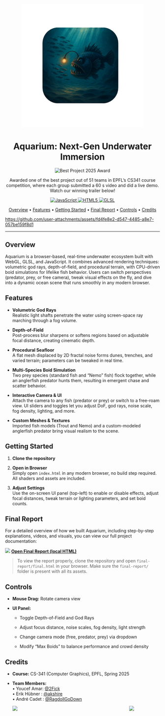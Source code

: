 <h1 align="center">
  <br>
  <img src="cg-project/Logo.png" width="400" alt="Aquarium Logo">
  <br>
</h1>

<h1 align="center">Aquarium: Next-Gen Underwater Immersion</h1>

<p align="center">
  <img src="https://img.shields.io/badge/🏆-Best%20Project%202025%20CS341-%23FFD700" alt="Best Project 2025 Award" />
</p>
<p align="center">
  Awarded one of the best project out of 51 teams in EPFL’s CS341 course competition, where each group submitted a 60 s video and did a live demo.  
  Watch our winning trailer below!
</p>

<p align="center">
  <!-- JavaScript -->
  <a href="https://developer.mozilla.org/en-US/docs/Web/JavaScript">
    <img src="https://img.shields.io/badge/Language-JavaScript-F7DF1E?logo=javascript&logoColor=black" alt="JavaScript">
  </a>
  <!-- HTML5 -->
  <a href="https://developer.mozilla.org/en-US/docs/Web/HTML">
    <img src="https://img.shields.io/badge/Language-HTML5-E34F26?logo=html5&logoColor=white" alt="HTML5">
  </a>
  <!-- GLSL -->
  <a href="https://www.khronos.org/opengl/wiki/Core_Language_(GLSL)">
    <img src="https://img.shields.io/badge/Language-GLSL-29B0FF?logo=opengl&logoColor=white" alt="GLSL">
  </a>
</p>

<p align="center">
  <a href="#overview">Overview</a> •
  <a href="#features">Features</a> •
  <a href="#getting-started">Getting Started</a> •
  <a href="#final-report">Final Report</a> •
  <a href="#controls">Controls</a> •
  <a href="#credits">Credits</a>
</p>

https://github.com/user-attachments/assets/fd4fe8e2-d547-4485-a8e7-057be159f8d1


---

## Overview

Aquarium is a browser-based, real-time underwater ecosystem built with WebGL, GLSL, and JavaScript. It combines advanced rendering techniques: volumetric god rays, depth-of-field, and procedural terrain, with CPU-driven boid simulations for lifelike fish behavior. Users can switch perspectives (predator, prey, or free camera), tweak visual effects on the fly, and dive into a dynamic ocean scene that runs smoothly in any modern browser.

## Features

- **Volumetric God Rays**  
  Realistic light shafts penetrate the water using screen-space ray marching through a fog volume.

- **Depth-of-Field**  
  Post-process blur sharpens or softens regions based on adjustable focal distance, creating cinematic depth.

- **Procedural Seafloor**  
  A flat mesh displaced by 2D fractal noise forms dunes, trenches, and varied terrain; parameters can be tweaked in real time.

- **Multi-Species Boid Simulation**  
  Two prey species (standard fish and “Nemo” fish) flock together, while an anglerfish predator hunts them, resulting in emergent chase and scatter behavior.

- **Interactive Camera & UI**  
  Attach the camera to any fish (predator or prey) or switch to a free-roam view. UI sliders and toggles let you adjust DoF, god rays, noise scale, fog density, lighting, and more.

- **Custom Meshes & Textures**  
  Imported fish models (Trout and Nemo) and a custom-modeled anglerfish predator bring visual realism to the scene.

## Getting Started

1. **Clone the repository**

2. **Open in Browser**  
    Simply open `index.html` in any modern browser, no build step required. All shaders and assets are included.
    
3. **Adjust Settings**  
    Use the on-screen UI panel (top-left) to enable or disable effects, adjust focal distances, tweak terrain or lighting parameters, and set boid counts.

## Final Report

For a detailed overview of how we built Aquarium, including step-by-step explanations, videos, and visuals, you can view our full project documentation:

<img src="https://media.giphy.com/media/v1.Y2lkPTc5MGI3NjExeHhzYTJncW5nZHNmc2xtbnptaTIyY2Qxcm00ZzVrbjNodjR4ZDY3OCZlcD12MV9zdGlja2Vyc19zZWFyY2gmY3Q9cw/KZhMoo6BxiylmJooMk/giphy.gif" width ="35"> **[Open Final Report (local HTML)](final-report/final.html)**

> To view the report properly, clone the repository and open `final-report/final.html` in your browser. Make sure the `final-report/` folder is present with all its assets.



## Controls
    
- **Mouse Drag:** Rotate camera view
    
- **UI Panel:**
    
    - Toggle Depth-of-Field and God Rays
        
    - Adjust focus distance, noise scales, fog density, light strength
        
    - Change camera mode (free, predator, prey) via dropdown
        
    - Modify “Max Boids” to balance performance and crowd density
        

## Credits

- **Course:** CS-341 (Computer Graphics), EPFL, Spring 2025
    
- **Team Members:**  
    • Youcef Amar: [@2Fick](https://github.com/2Fick)  
    • Erik Hübner : [@akshire](https://github.com/akshire)  
    • André Cadet : [@RagdollGoDown](https://github.com/RagdollGoDown)

  
  <img src="https://media.giphy.com/media/v1.Y2lkPTc5MGI3NjExd2g4dTRsNjl6cWxsM3FmMzFzZGxxMmhwaW92ZDcxZTA1bjd2Mm1ydCZlcD12MV9zdGlja2Vyc19zZWFyY2gmY3Q9cw/YLjpioGwkjt5ArI1ZA/giphy.gif" width ="100" align=right>
  <img src="https://media.giphy.com/media/v1.Y2lkPTc5MGI3NjExd2g4dTRsNjl6cWxsM3FmMzFzZGxxMmhwaW92ZDcxZTA1bjd2Mm1ydCZlcD12MV9zdGlja2Vyc19zZWFyY2gmY3Q9cw/FA1w9wsPEyWhEGwoJO/giphy.gif" width ="100" align=left>
  
